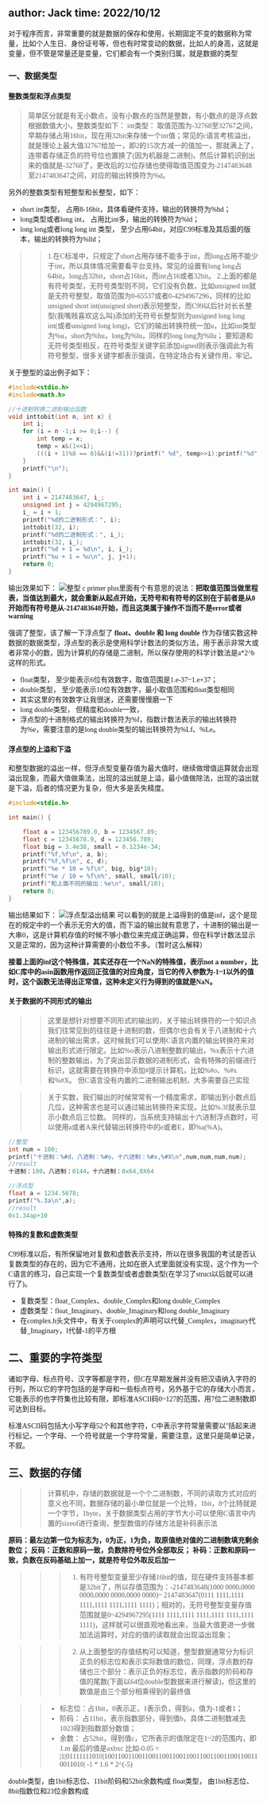author: Jack
time:   2022/10/12
---------------

对于程序而言，非常重要的就是数据的保存和使用，长期固定不变的数据称为常量，比如个人生日、身份证号等，但也有时常变动的数据，比如人的身高，这就是变量，但不管是常量还是变量，它们都会有一个类别归属，就是数据的类型

### 一、数据类型

#### <font face="楷体">整数类型和浮点类型
>简单区分就是有无小数点，没有小数点的当然是整数，有小数点的是浮点数
根据数值大小，整数类型如下：
int类型：   取值范围为-32768至32767之间，早期存储占用16bit，现在用32bit来存储一个int值；常见的c语言考核溢出，就是理论上最大值32767给加一，即2的15次方减一的值加一，那就满上了，连带着存储正负的符号位也置换了(因为机器是二进制)，然后计算机识别出来的值就是-32768了，更改后的32位存储也使得取值范围变为-2147483648至2147483647之间，对应的输出转换符为%d。

另外的整数类型有短整型和长整型，如下：
* short int类型， 占用8-16bit，具体看硬件支持，输出的转换符为%hd；
* long类型或者long int， 占用比int多，输出的转换符为%ld；
* long long或者long long int 类型， 至少占用64bit，对应C99标准及其后面的版本，输出的转换符为%lld；
>> 1.在C标准中，只规定了short占用存储不能多于int，而long占用不能少于int，所以具体情况需要看平台支持。常见的设置有long long占64bit，long占32bit，short占16bit，而int占16或者32bit。
2.上面的都是有符号类型，无符号类型则不同，它们没有负数，比如unsigned int就是无符号整型，取值范围为0-65537或者0-4294967296，同样的比如unsigned short int(unsigned short)表示短整型，而C99以后针对长长整型(我嘴贱喜欢这么叫)添加的无符号长整型则为unsigned long long int(或者unsigned long long)，它们的输出转换符统一加u，比如int类型为%u，short为%hu，long为%lu，同样的long long为%llu；
要知道和无符号类型相反，在符号类型关键字前添加signed则表示强调此为有符号整型，很多关键字都表示强调，在特定场合有关键作用，牢记。

关于整型的溢出例子如下：
```C
#include<stdio.h>
#include<math.h>

//十进制转换二进制输出函数
void inttobit(int n, int x) {
    int i;
    for (i = n -1;i >= 0;i--) {
        int temp = x;
        temp = x&(1<<i);
        (((i + 1)%8 == 0)&&(i!=31))?printf(" %d", temp>>i):printf("%d", abs(temp>>i));
    }
    printf("\n");
}

int main() {
    int i = 2147483647, i_;
    unsigned int j = 4294967295;
    i_ = i + 1;
    printf("%d的二进制形式：", i);
    inttobit(32, i);
    printf("%d的二进制形式：", i_);
    inttobit(32, i_);
    printf("%d + 1 = %d\n", i, i_);
    printf("%u + 1 = %u\n", j, j+1);
    return 0;
}
```

输出效果如下：
![](./img/cap2_1.png "整型")
c primer plus里面有个有意思的说法：**把取值范围当做里程表，当值达到最大，就会重新从起点开始，无符号和有符号的区别在于前者是从0开始而有符号是从-2147483648开始，而且这类属于操作不当而不是error或者warning**

强调了整型，该了解一下浮点型了
**float、double 和 long double**
作为存储实数这种数据的数据类型，浮点型的表示是使用科学计数法的类似方法，用于表示非常大或者非常小的数，因为计算机的存储是二进制，所以保存使用的科学计数法是a*2^b这样的形式。
* float类型， 至少能表示6位有效数字，取值范围是1.e-37~1.e+37；
* double类型， 至少能表示10位有效数字，最小取值范围和float类型相同
* 其实这里的有效数字让我很迷，还需要慢慢磨一下
* long double类型， 但精度和double一致，
* 浮点型的十进制格式的输出转换符为%f，指数计数法表示的输出转换符为%e，需要注意的是long double类型的输出转换符为%Lf、%Le。
#### 浮点型的上溢和下溢
和整型数据的溢出一样，但浮点型变量存值为最大值时，继续做增值运算就会出现溢出现象，而最大值做乘法，出现的溢出就是上溢，最小值做除法，出现的溢出就是下溢，后者的情况更为复杂，但大多是丢失精度。
```C
#include<stdio.h>

int main() {

    float a = 123456789.0, b = 1234567.89;
    float c = 12345678.9, d = 123456.789;
    float big = 3.4e38, small = 0.1234e-34;
    printf("%f,%f\n", a, b);
    printf("%f,%f\n", c, d);
    printf("%e * 10 = %f\n", big, big*10);
    printf("%e / 10 = %f\n%", small, small/10);
    printf("和上面不同的输出：%e\n", small/10);
    return 0;
}
```
输出结果如下：
![](./img/cap2_2.png "浮点型溢出结果")
可以看到的就是上溢得到的值是inf，这个是现在的规定中的一个表示无穷大的值，而下溢的输出就有意思了，十进制的输出是一大串0，这是计算机存值的时候不够小数位来完成正确运算，但在科学计数法显示又是正常的，因为这种计算需要的小数位不多。（暂时这么解释）

**接着上面的inf这个特殊值，其实还存在一个NaN的特殊值，表示not a number，比如C库中的asin函数用作返回正弦值的对应角度，当它的传入参数为-1~1以外的值时，这个函数无法得出正常值，这种未定义行为得到的值就是NaN。**

#### 关于数据的不同形式的输出

>>这里是想针对想要不同形式的输出的，关于输出转换符的一个知识点
我们往常见到的往往是十进制的数，但偶尔也会有关于八进制和十六进制的输出需求，这时候我们可以使用C语言内置的输出转换符来对输出形式进行限定。比如%o表示八进制整数的输出，%x表示十六进制的整数输出，为了突出显示数据的进制形式，会有特殊的前缀进行标识，这就需要在转换符中添加#提示计算机，比如%#o、%#x和%#X。
但C语言没有内置的二进制输出机制，大多需要自己实现

>>关于实数，我们输出的时候常常有一个精度需求，即输出到小数点后几位，这种需求也是可以通过输出转换符来实现，比如%.3f就表示显示小数点后三位数。
同样的，当系统支持输出十六进制浮点数时，可以使用a或者A来代替输出转换符中的e或者E，即%a(%A)。

```C
//整型
int num = 100;
printf("十进制：%#d，八进制：%#o，十六进制：%#x,%#X\n",num,num,num,num);
//result
十进制：100，八进制：0144，十六进制：0x64,0X64

//浮点型
float a = 1234.5678;
printf("%.3a\n",a);
//result
0x1.34ap+10
```

#### 特殊的复数和虚数类型
C99标准以后，有所保留地对复数和虚数表示支持，所以在很多我国的考试是否认复数类型的存在的，因为它不通用，比如在嵌入式里面就没有实现，这个作为一个C语言的练习，自己实现一个复数类型或者虚数类型(在学习了struct以后就可以进行了)。

* 复数类型：float_Complex、double_Complex和long double_Complex
* 虚数类型：float_Imaginary、double_Imaginary和long double_Imaginary
* 在complex.h头文件中，有关于complex的声明可以代替_Complex，imaginary代替_Imaginary，I代替-1的平方根

## 二、重要的字符类型

诸如字母、标点符号、汉字等都是字符，但C在早期发展并没有把汉语纳入字符的行列，所以它的字符包括的是字母和一些标点符号，另外基于它的存储大小而言，它能表示的也字符集也比较有限，即标准ASCII码0~127的范围，用7位二进制数即可达到目标。

标准ASCII码包括大小写字母52个和其他字符，C中表示字符常量需要以''括起来进行标记，一个字母、一个符号就是一个字符常量，需要注意，这里只是简单记录，不叙。

## 三、数据的存储

>>计算机中，存储的数据就是一个个二进制数，不同的读取方式对应的意义也不同，数据存储的最小单位就是一个比特，1bit，8个比特就是一个字节，1byte，关于数据类型占用的字节大小可以使用C语言中内置的sizeof进行查询，整型数值的存储方法是补码表示法

**原码：最左边第一位为标志为，0为正，1为负，取原值绝对值的二进制数填充剩余数位；**
**反码：正数和原码一致，负数除符号位外全部取反；**
**补码：正数和原码一致，负数在反码基础上加一，就是符号位外取反后加一**

>>>1. 有符号整型变量至少存储16bit的值，现在硬件支持基本都是32bit了，所以存值范围为：-2147483648(1000 0000,0000 0000,0000 0000,0000 0000)~ 2147483647(0111 1111,1111 1111,1111 1111,1111 1111)；相对的，无符号整型变量存值范围就是0~4294967295(1111 1111,1111 1111,1111 1111,1111 1111)，这样就可以很直观地看出来，当最大值更进一步做加法运算时，对应的值的读取就会出现溢出现象；

>>>2. 从上面整型的存值结构可以知道，整型数据通常分为标识正负的标志位和表示实际数值的数位，同理，浮点数的存储也三个部分：表示正负的标志位，表示指数的阶码和存值的尾数(下面以64位double型数据来进行解读)，但这里的数值是由三个部分相乘得到的最终值

>>* 标志位：占1bit，0表示正，1表示负，得到a，值为-1或者1；
>>* 阶码：  占11bit，表示指数部分，得到值b，具体二进制数减去1023得到指数部分数值；
>>* 余数：  占52bit，得到值c，它所表示的值限定在1~2的范围内，即1.m
最后的值是axbxc
比如-0.05 =
    |1|01111111010|1001100110011001100110011001100110011001100110011010|
    -1 * 1.6 * 2^(-5)

double类型，由1bit标志位、11bit阶码和52bit余数构成
float类型， 由1bit标志位、8bit指数位和23位余数构成